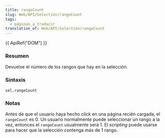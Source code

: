 ```yaml
---
title: rangeCount
slug: Web/API/Selection/rangeCount
tags:
  - páginas_a_traducir
translation_of: Web/API/Selection/rangeCount
---
```

{{ ApiRef("DOM") }}

### Resumen

Devuelve el número de los rangos que hay en la selección.

### Sintaxis

    sel.rangeCount

### Notas

Antes de que el usuario haya hecho
_click_
en una página recién cargada, el `rangeCount` es 0. Un usuario normalmente puede seleccionar un rango a la vez, entonces el `rangeCount` usualmente será 1. El
_scripting_
puede usarse para hacer que la selección contenga más de 1 rango.
